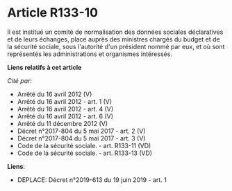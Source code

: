# Article R133-10

Il est institué un comité de normalisation des données sociales déclaratives et de leurs échanges, placé auprès des ministres
chargés du budget et de la sécurité sociale, sous l'autorité d'un président nommé par eux, et où sont représentés les
administrations et organismes intéressés.

**Liens relatifs à cet article**

_Cité par_:

  - Arrêté du 16 avril 2012 (V)
  - Arrêté du 16 avril 2012 - art. 1 (V)
  - Arrêté du 16 avril 2012 - art. 4 (V)
  - Arrêté du 16 avril 2012 - art. 6 (V)
  - Arrêté du 11 décembre 2012 (V)
  - Décret n°2017-804 du 5 mai 2017 - art. 2 (V)
  - Décret n°2017-804 du 5 mai 2017 - art. 3 (V)
  - Code de la sécurité sociale. - art. R133-11 (VD)
  - Code de la sécurité sociale. - art. R133-13 (VD)

**Liens**:

  - DEPLACE: Décret n°2019-613 du 19 juin 2019 - art. 1
